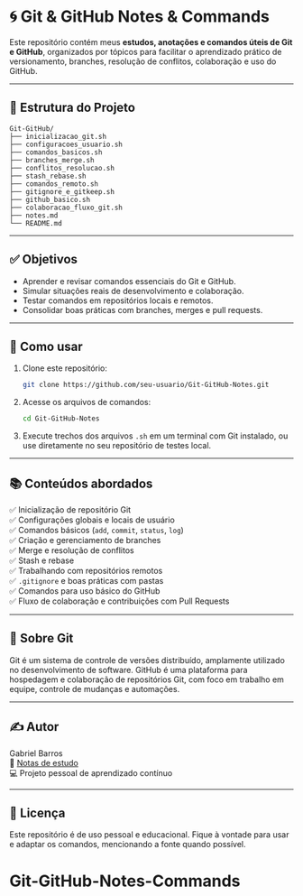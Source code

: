 # 🌀 Git & GitHub Notes & Commands

Este repositório contém meus **estudos, anotações e comandos úteis de Git e GitHub**, organizados por tópicos para facilitar o aprendizado prático de versionamento, branches, resolução de conflitos, colaboração e uso do GitHub.

---

## 📂 Estrutura do Projeto

```plaintext
Git-GitHub/
├── inicializacao_git.sh
├── configuracoes_usuario.sh
├── comandos_basicos.sh
├── branches_merge.sh
├── conflitos_resolucao.sh
├── stash_rebase.sh
├── comandos_remoto.sh
├── gitignore_e_gitkeep.sh
├── github_basico.sh
├── colaboracao_fluxo_git.sh
├── notes.md
└── README.md
```

---

## ✅ Objetivos

- Aprender e revisar comandos essenciais do Git e GitHub.
- Simular situações reais de desenvolvimento e colaboração.
- Testar comandos em repositórios locais e remotos.
- Consolidar boas práticas com branches, merges e pull requests.

---

## 📌 Como usar

1. Clone este repositório:
   ```bash
   git clone https://github.com/seu-usuario/Git-GitHub-Notes.git
   ```

2. Acesse os arquivos de comandos:
   ```bash
   cd Git-GitHub-Notes
   ```

3. Execute trechos dos arquivos `.sh` em um terminal com Git instalado, ou use diretamente no seu repositório de testes local.

---

## 📚 Conteúdos abordados

✅ Inicialização de repositório Git  
✅ Configurações globais e locais de usuário  
✅ Comandos básicos (`add`, `commit`, `status`, `log`)  
✅ Criação e gerenciamento de branches  
✅ Merge e resolução de conflitos  
✅ Stash e rebase  
✅ Trabalhando com repositórios remotos  
✅ `.gitignore` e boas práticas com pastas  
✅ Comandos para uso básico do GitHub  
✅ Fluxo de colaboração e contribuições com Pull Requests

---

## 🧠 Sobre Git

Git é um sistema de controle de versões distribuído, amplamente utilizado no desenvolvimento de software. GitHub é uma plataforma para hospedagem e colaboração de repositórios Git, com foco em trabalho em equipe, controle de mudanças e automações.

---

## ✍️ Autor

Gabriel Barros  
📘 [Notas de estudo](./notes.md)  
💻 Projeto pessoal de aprendizado contínuo

---

## 📄 Licença

Este repositório é de uso pessoal e educacional. Fique à vontade para usar e adaptar os comandos, mencionando a fonte quando possível.
# Git-GitHub-Notes-Commands
